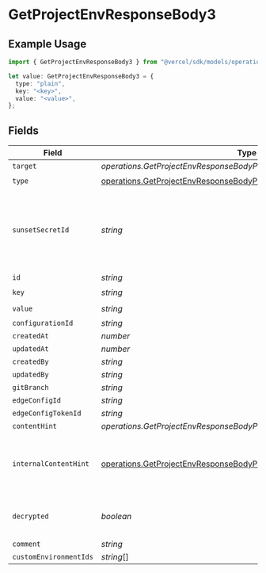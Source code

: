 # GetProjectEnvResponseBody3

## Example Usage

```typescript
import { GetProjectEnvResponseBody3 } from "@vercel/sdk/models/operations/getprojectenv.js";

let value: GetProjectEnvResponseBody3 = {
  type: "plain",
  key: "<key>",
  value: "<value>",
};
```

## Fields

| Field                                                                                                                                                              | Type                                                                                                                                                               | Required                                                                                                                                                           | Description                                                                                                                                                        |
| ------------------------------------------------------------------------------------------------------------------------------------------------------------------ | ------------------------------------------------------------------------------------------------------------------------------------------------------------------ | ------------------------------------------------------------------------------------------------------------------------------------------------------------------ | ------------------------------------------------------------------------------------------------------------------------------------------------------------------ |
| `target`                                                                                                                                                           | *operations.GetProjectEnvResponseBodyProjectsResponseTarget*                                                                                                       | :heavy_minus_sign:                                                                                                                                                 | N/A                                                                                                                                                                |
| `type`                                                                                                                                                             | [operations.GetProjectEnvResponseBodyProjectsResponseType](../../models/operations/getprojectenvresponsebodyprojectsresponsetype.md)                               | :heavy_check_mark:                                                                                                                                                 | N/A                                                                                                                                                                |
| `sunsetSecretId`                                                                                                                                                   | *string*                                                                                                                                                           | :heavy_minus_sign:                                                                                                                                                 | This is used to identiy variables that have been migrated from type secret to sensitive.                                                                           |
| `id`                                                                                                                                                               | *string*                                                                                                                                                           | :heavy_minus_sign:                                                                                                                                                 | N/A                                                                                                                                                                |
| `key`                                                                                                                                                              | *string*                                                                                                                                                           | :heavy_check_mark:                                                                                                                                                 | N/A                                                                                                                                                                |
| `value`                                                                                                                                                            | *string*                                                                                                                                                           | :heavy_check_mark:                                                                                                                                                 | N/A                                                                                                                                                                |
| `configurationId`                                                                                                                                                  | *string*                                                                                                                                                           | :heavy_minus_sign:                                                                                                                                                 | N/A                                                                                                                                                                |
| `createdAt`                                                                                                                                                        | *number*                                                                                                                                                           | :heavy_minus_sign:                                                                                                                                                 | N/A                                                                                                                                                                |
| `updatedAt`                                                                                                                                                        | *number*                                                                                                                                                           | :heavy_minus_sign:                                                                                                                                                 | N/A                                                                                                                                                                |
| `createdBy`                                                                                                                                                        | *string*                                                                                                                                                           | :heavy_minus_sign:                                                                                                                                                 | N/A                                                                                                                                                                |
| `updatedBy`                                                                                                                                                        | *string*                                                                                                                                                           | :heavy_minus_sign:                                                                                                                                                 | N/A                                                                                                                                                                |
| `gitBranch`                                                                                                                                                        | *string*                                                                                                                                                           | :heavy_minus_sign:                                                                                                                                                 | N/A                                                                                                                                                                |
| `edgeConfigId`                                                                                                                                                     | *string*                                                                                                                                                           | :heavy_minus_sign:                                                                                                                                                 | N/A                                                                                                                                                                |
| `edgeConfigTokenId`                                                                                                                                                | *string*                                                                                                                                                           | :heavy_minus_sign:                                                                                                                                                 | N/A                                                                                                                                                                |
| `contentHint`                                                                                                                                                      | *operations.GetProjectEnvResponseBodyProjectsResponseContentHint*                                                                                                  | :heavy_minus_sign:                                                                                                                                                 | N/A                                                                                                                                                                |
| `internalContentHint`                                                                                                                                              | [operations.GetProjectEnvResponseBodyProjectsResponseInternalContentHint](../../models/operations/getprojectenvresponsebodyprojectsresponseinternalcontenthint.md) | :heavy_minus_sign:                                                                                                                                                 | Similar to `contentHints`, but should not be exposed to the user.                                                                                                  |
| `decrypted`                                                                                                                                                        | *boolean*                                                                                                                                                          | :heavy_minus_sign:                                                                                                                                                 | Whether `value` and `vsmValue` are decrypted.                                                                                                                      |
| `comment`                                                                                                                                                          | *string*                                                                                                                                                           | :heavy_minus_sign:                                                                                                                                                 | N/A                                                                                                                                                                |
| `customEnvironmentIds`                                                                                                                                             | *string*[]                                                                                                                                                         | :heavy_minus_sign:                                                                                                                                                 | N/A                                                                                                                                                                |